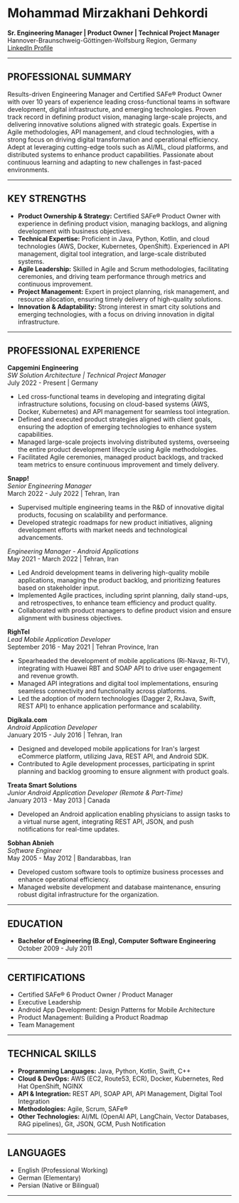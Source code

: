# Mohammad Mirzakhani Dehkordi  
**Sr. Engineering Manager | Product Owner | Technical Project Manager**  
Hannover-Braunschweig-Göttingen-Wolfsburg Region, Germany  
[LinkedIn Profile](https://www.linkedin.com/in/mohammad-mirzakhani-dehkordi)  

---

## PROFESSIONAL SUMMARY  
Results-driven Engineering Manager and Certified SAFe® Product Owner with over 10 years of experience leading cross-functional teams in software development, digital infrastructure, and emerging technologies. Proven track record in defining product vision, managing large-scale projects, and delivering innovative solutions aligned with strategic goals. Expertise in Agile methodologies, API management, and cloud technologies, with a strong focus on driving digital transformation and operational efficiency. Adept at leveraging cutting-edge tools such as AI/ML, cloud platforms, and distributed systems to enhance product capabilities. Passionate about continuous learning and adapting to new challenges in fast-paced environments.

---

## KEY STRENGTHS  
- **Product Ownership & Strategy:** Certified SAFe® Product Owner with experience in defining product vision, managing backlogs, and aligning development with business objectives.  
- **Technical Expertise:** Proficient in Java, Python, Kotlin, and cloud technologies (AWS, Docker, Kubernetes, OpenShift). Experienced in API management, digital tool integration, and large-scale distributed systems.  
- **Agile Leadership:** Skilled in Agile and Scrum methodologies, facilitating ceremonies, and driving team performance through metrics and continuous improvement.  
- **Project Management:** Expert in project planning, risk management, and resource allocation, ensuring timely delivery of high-quality solutions.  
- **Innovation & Adaptability:** Strong interest in smart city solutions and emerging technologies, with a focus on driving innovation in digital infrastructure.

---

## PROFESSIONAL EXPERIENCE  

**Capgemini Engineering**  
*SW Solution Architecture | Technical Project Manager*  
July 2022 - Present | Germany  
- Led cross-functional teams in developing and integrating digital infrastructure solutions, focusing on cloud-based systems (AWS, Docker, Kubernetes) and API management for seamless tool integration.  
- Defined and executed product strategies aligned with client goals, ensuring the adoption of emerging technologies to enhance system capabilities.  
- Managed large-scale projects involving distributed systems, overseeing the entire product development lifecycle using Agile methodologies.  
- Facilitated Agile ceremonies, managed product backlogs, and tracked team metrics to ensure continuous improvement and timely delivery.

**Snapp!**  
*Senior Engineering Manager*  
March 2022 - July 2022 | Tehran, Iran  
- Supervised multiple engineering teams in the R&D of innovative digital products, focusing on scalability and performance.  
- Developed strategic roadmaps for new product initiatives, aligning development efforts with market needs and technological advancements.

*Engineering Manager - Android Applications*  
May 2021 - March 2022 | Tehran, Iran  
- Led Android development teams in delivering high-quality mobile applications, managing the product backlog, and prioritizing features based on stakeholder input.  
- Implemented Agile practices, including sprint planning, daily stand-ups, and retrospectives, to enhance team efficiency and product quality.  
- Collaborated with product managers to define product vision and ensure alignment with business objectives.

**RighTel**  
*Lead Mobile Application Developer*  
September 2016 - May 2021 | Tehran Province, Iran  
- Spearheaded the development of mobile applications (Ri-Navaz, Ri-TV), integrating with Huawei RBT and SOAP API to drive user engagement and revenue growth.  
- Managed API integrations and digital tool implementations, ensuring seamless connectivity and functionality across platforms.  
- Led the adoption of modern technologies (Dagger 2, RxJava, Swift, REST API) to enhance application performance and scalability.

**Digikala.com**  
*Android Application Developer*  
January 2015 - July 2016 | Tehran, Iran  
- Designed and developed mobile applications for Iran's largest eCommerce platform, utilizing Java, REST API, and Android SDK.  
- Contributed to Agile development processes, participating in sprint planning and backlog grooming to ensure alignment with product goals.

**Treata Smart Solutions**  
*Junior Android Application Developer (Remote & Part-Time)*  
January 2013 - May 2013 | Canada  
- Developed an Android application enabling physicians to assign tasks to a virtual nurse agent, integrating REST API, JSON, and push notifications for real-time updates.

**Sobhan Abnieh**  
*Software Engineer*  
May 2005 - May 2012 | Bandarabbas, Iran  
- Developed custom software tools to optimize business processes and enhance operational efficiency.  
- Managed website development and database maintenance, ensuring robust digital infrastructure for the organization.

---

## EDUCATION  
- **Bachelor of Engineering (B.Eng), Computer Software Engineering**  
   October 2009 - July 2011  

---

## CERTIFICATIONS  
- Certified SAFe® 6 Product Owner / Product Manager  
- Executive Leadership  
- Android App Development: Design Patterns for Mobile Architecture  
- Product Management: Building a Product Roadmap  
- Team Management  

---

## TECHNICAL SKILLS  
- **Programming Languages:** Java, Python, Kotlin, Swift, C++  
- **Cloud & DevOps:** AWS (EC2, Route53, ECR), Docker, Kubernetes, Red Hat OpenShift, NGINX  
- **API & Integration:** REST API, SOAP API, API Management, Digital Tool Integration  
- **Methodologies:** Agile, Scrum, SAFe®  
- **Other Technologies:** AI/ML (OpenAI API, LangChain, Vector Databases, RAG pipelines), Git, JSON, GCM, Push Notification  

---

## LANGUAGES  
- English (Professional Working)  
- German (Elementary)  
- Persian (Native or Bilingual)  

---

<!--
**MohammadMirzakhaniDehkordi/MohammadMirzakhaniDehkordi** is a ✨ _special_ ✨ repository because its `README.md` (this file) appears on your GitHub profile.

Here are some ideas to get you started:

- 🔭 I’m currently working on ...
- 🌱 I’m currently learning ...
- 👯 I’m looking to collaborate on ...
- 🤔 I’m looking for help with ...
- 💬 Ask me about ...
- 📫 How to reach me: ...
- 😄 Pronouns: ...
- ⚡ Fun fact: ...
-->
